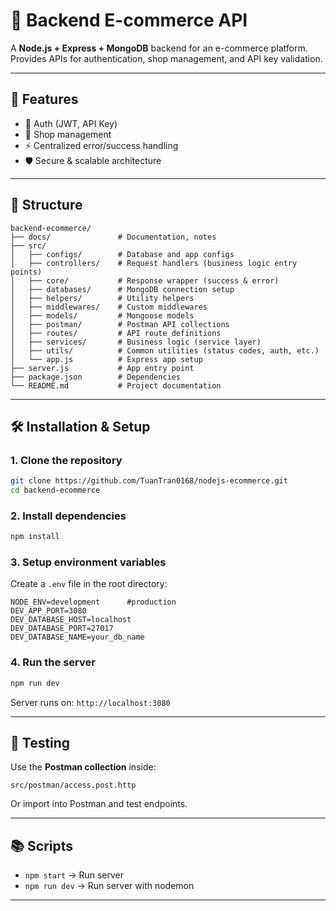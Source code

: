 # 🛒 Backend E-commerce API

A **Node.js + Express + MongoDB** backend for an e-commerce platform.  
Provides APIs for authentication, shop management, and API key validation.

---

## 🚀 Features
- 🔑 Auth (JWT, API Key)
- 🏬 Shop management
- ⚡ Centralized error/success handling
- 🛡 Secure & scalable architecture

---

## 📂 Structure


```
backend-ecommerce/
├── docs/               # Documentation, notes
├── src/
│   ├── configs/        # Database and app configs
│   ├── controllers/    # Request handlers (business logic entry points)
│   ├── core/           # Response wrapper (success & error)
│   ├── databases/      # MongoDB connection setup
│   ├── helpers/        # Utility helpers
│   ├── middlewares/    # Custom middlewares
│   ├── models/         # Mongoose models
│   ├── postman/        # Postman API collections
│   ├── routes/         # API route definitions
│   ├── services/       # Business logic (service layer)
│   ├── utils/          # Common utilities (status codes, auth, etc.)
│   └── app.js          # Express app setup
├── server.js           # App entry point
├── package.json        # Dependencies
└── README.md           # Project documentation
```

---

## 🛠️ Installation & Setup

### 1. Clone the repository
```bash
git clone https://github.com/TuanTran0168/nodejs-ecommerce.git
cd backend-ecommerce
```

### 2. Install dependencies
```bash
npm install
```

### 3. Setup environment variables
Create a `.env` file in the root directory:
```env
NODE_ENV=development      #production
DEV_APP_PORT=3080
DEV_DATABASE_HOST=localhost
DEV_DATABASE_PORT=27017
DEV_DATABASE_NAME=your_db_name
```

### 4. Run the server
```bash
npm run dev
```

Server runs on: `http://localhost:3080`

---


## 🧪 Testing

Use the **Postman collection** inside:
```
src/postman/access.post.http
```

Or import into Postman and test endpoints.

---

## 📚 Scripts

- `npm start` → Run server
- `npm run dev` → Run server with nodemon

---

